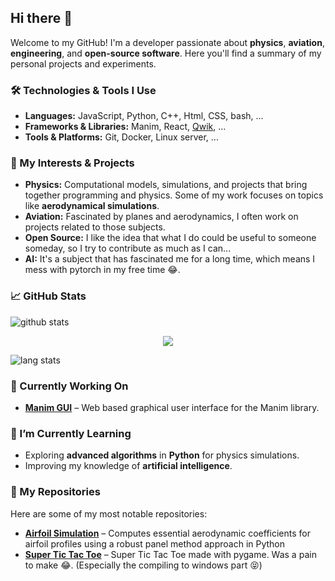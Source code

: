 ## Hi there 👋

Welcome to my GitHub! I'm a developer passionate about **physics**, **aviation**, **engineering**, and **open-source software**. Here you'll find a summary of my personal projects and experiments.

### 🛠️ Technologies & Tools I Use
- **Languages:** JavaScript, Python, C++, Html, CSS, bash, ...
- **Frameworks & Libraries:** Manim, React, [Qwik](https://qwik.dev/), ...
- **Tools & Platforms:** Git, Docker, Linux server, ...

### 🔭 My Interests & Projects
- **Physics:** Computational models, simulations, and projects that bring together programming and physics. Some of my work focuses on topics like **aerodynamical simulations**.
- **Aviation:** Fascinated by planes and aerodynamics, I often work on projects related to those subjects.
- **Open Source:** I like the idea that what I do could be useful to someone someday, so I try to contribute as much as I can...
- **AI:** It's a subject that has fascinated me for a long time, which means I mess with pytorch in my free time 😂.

### 📈 GitHub Stats
![github stats](https://github-readme-stats.vercel.app/api?username=mightykatun&show_icons=true&theme=radical)

<p align="center">
  <img src="https://github-readme-stats.vercel.app/api/top-langs/?username=mightykatun&layout=compact&theme=radical" />
</p>

![lang stats](https://github-readme-stats.vercel.app/api/top-langs/?username=mightykatun&layout=compact&theme=radical)

### 🔧 Currently Working On
- **[Manim GUI](https://github.com/mightykatun/Manim-GUI)** – Web based graphical user interface for the Manim library.

### 🌱 I’m Currently Learning
- Exploring **advanced algorithms** in **Python** for physics simulations.
- Improving my knowledge of **artificial intelligence**.

### 📂 My Repositories
Here are some of my most notable repositories:
- **[Airfoil Simulation](https://github.com/mightykatun/Airfoil-Flow-Model)** – Computes essential aerodynamic coefficients for airfoil profiles using a robust panel method approach in Python
- **[Super Tic Tac Toe](https://github.com/mightykatun/Super-Tic-Tac-Toe)** – Super Tic Tac Toe made with pygame. Was a pain to make 😂. (Especially the compiling to windows part 😝)
